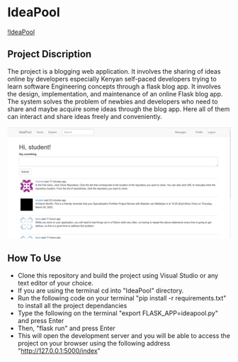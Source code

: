 # IdeaPool

[!IdeaPool](https://github.com/Kelvintrc/IdeaPool)

## Project Discription

The project is a blogging web application. It involves the sharing of ideas online by developers especially Kenyan self-paced developers trying to learn software Engineering concepts through a flask blog app. It involves the design, implementation, and maintenance of an online Flask blog app. The system solves the problem of newbies and developers who need to share and maybe acquire some ideas through the blog app. Here all of them can interact and share ideas freely and conveniently.

![A screenshot of the Home Page](images/image1.png)

## How To Use

+ Clone this repository and build the project using Visual Studio or any text editor of your choice.
+ If you are using the terminal cd into "IdeaPool" directory.
+ Run the following code on your terminal "pip install -r requirements.txt" to install all the project dependancies
+ Type the following on the terminal "export FLASK_APP=ideapool.py" and press Enter
+ Then, "flask run" and press Enter
+ This will open the development server and you will be able to access the project on your browser using the following address "http://127.0.0.1:5000/index"


